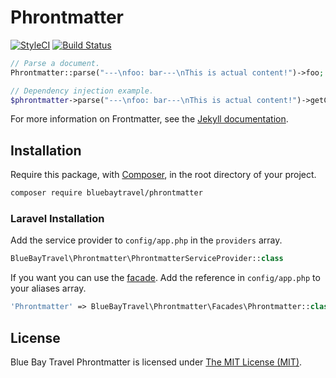 # Phrontmatter

[![StyleCI](https://styleci.io/repos/47688815/shield)](https://styleci.io/repos/47688815)
[![Build Status](https://img.shields.io/travis/BlueBayTravel/Phrontmatter.svg?style=flat-square)](https://travis-ci.org/BlueBayTravel/Phrontmatter)

```php
// Parse a document.
Phrontmatter::parse("---\nfoo: bar---\nThis is actual content!")->foo;

// Dependency injection example.
$phrontmatter->parse("---\nfoo: bar---\nThis is actual content!")->getContent();
````

For more information on Frontmatter, see the [Jekyll documentation](http://jekyllrb.com/docs/frontmatter/).

## Installation

Require this package, with [Composer](https://getcomposer.org/), in the root directory of your project.

```bash
composer require bluebaytravel/phrontmatter
```

### Laravel Installation

Add the service provider to `config/app.php` in the `providers` array.

```php
BlueBayTravel\Phrontmatter\PhrontmatterServiceProvider::class
```

If you want you can use the [facade](http://laravel.com/docs/facades). Add the reference in `config/app.php` to your aliases array.

```php
'Phrontmatter' => BlueBayTravel\Phrontmatter\Facades\Phrontmatter::class
```

## License

Blue Bay Travel Phrontmatter is licensed under [The MIT License (MIT)](LICENSE).
